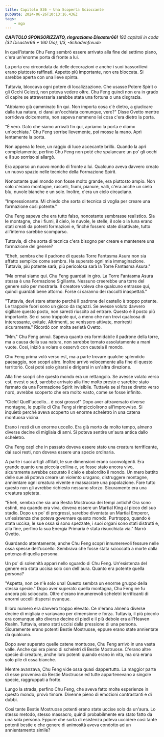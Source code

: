 ```yaml
---
title: Capitolo 836 – Una Scoperta Scioccante
pubDate: 2024-06-26T10:13:16.436Z
tags:
    - mga
---
```







<em><strong>CAPITOLO SPONSORIZZATO, ringraziamo Disaster66!</strong>
192 capitoli in coda (32 Disaster66 + 160 Dio), 1/3,
-Schadenfreude</em>


In quell'istante Chu Feng sembrò essere arrivato alla fine del settimo piano, c'era un'enorme porta di fronte a lui.


La porta era circondata da delle decorazioni e anche i suoi bassorilievi erano piuttosto raffinati. Aspetto più importante, non era bloccata. Si sarebbe aperta con una lieve spinta.


Tuttavia, bloccava ogni potere di localizzazione. Che usasse Potere Spirit o gli Occhi Celesti, non poteva vedere oltre. Chu Feng quindi non era in grado di capire se attraversarla sarebbe stata una fortuna o una disgrazia.


"Abbiamo già camminato fin qui. Non importa cosa c'è dietro, a giudicare dalla tua natura, ci darai un'occhiata comunque, vero?" Disse Ovetto mentre sorrideva dolcemente, non sapeva nemmeno lei cosa c'era dietro la porta.


"È vero. Dato che siamo arrivati fin qui, apriamo la porta e diamo un'occhiata." Chu Feng sorrise lievemente, poi mosse la mano. Aprì lentamente la porta.


Non appena lo fece, un raggio di luce accecante brillò. Quando la aprì completamente, perfino Chu Feng non poté che spalancare un po' gli occhi e il suo sorriso si allargò.


Era apparso un nuovo mondo di fronte a lui. Qualcuno aveva davvero creato un nuovo spazio nelle tecniche della Formazione Spirit.


Nonostante quel mondo non fosse molto grande, era piuttosto ampio. Non solo c'erano montagne, ruscelli, fiumi, pianure, valli, c'era anche un cielo blu, nuvole bianche e un sole. Inoltre, c'era un ciclo circadiano.


"Impressionante. Mi chiedo che sorta di tecnica ci voglia per creare una formazione così potente."


Chu Feng sapeva che era tutto falso, nonostante sembrasse realistico. Sia le montagne, che i fiumi, il cielo, le nuvole, le stelle, il sole o la luna erano stati creati da potenti formazioni e, finché fossero state disattivate, tutto all'interno sarebbe scomparso.


Tuttavia, di che sorta di tecnica c'era bisogno per creare e mantenere una formazione del genere?


"Eheh, sembra che il padrone di questa Torre Fantasma Asura non sia affatto semplice come sembra. Ha superato ogni mia immaginazione. Tuttavia, più potente sarà, più pericolosa sarà la Torre Fantasma Asura."


"Ma ormai siamo qui. Chu Feng guardati in giro. La Torre Fantasma Asura stessa è una Formazione Sigillante. Nessuno creerebbe una torre del genere solo per mostrarla. Il creatore voleva che qualcuno entrasse qui, quindi guardati bene attorno. Forse ci saranno dei raccolti inaspettati."


"Tuttavia, devi stare attento perché il padrone del castello è troppo potente. Le trappole fuori sono un gioco da ragazzi. Se avesse voluto davvero sigillare questo posto, non saresti riuscito ad entrare. Questo è il posto più importante. Se ci sono trappole qui, a meno che non trovi qualcosa di interessante, evitale. Altrimenti, se venissero attivate, moriresti sicuramente." Ricordò con molta serietà Ovetto.


"Mm." Chu Feng annuì. Sapeva quanto era formidabile il padrone della torre, ma a causa della sua natura, non sarebbe tornato assolutamente a mani vuote. Così, iniziò a volare e osservò con cautela il mondo.


Chu Feng prima volò verso est, ma a parte trovare qualche splendido paesaggio, non scoprì altro. Inoltre arrivò velocemente alla fine di questo territorio. Così poté solo girarsi e dirigersi in un'altra direzione.


Alla fine scoprì che questo mondo era un rettangolo. Se avesse volato verso est, ovest o sud, sarebbe arrivato alla fine molto presto e sarebbe stato fermato da una Formazione Spirit invisibile. Tuttavia se si fosse diretto verso nord, avrebbe scoperto che era molto vasto, come se fosse infinito.


"Cielo! Quell'uccello... è così grosso!" Dopo aver attraversato diverse montagne, le pupille di Chu Feng si rimpicciolirono all'improvviso. Si inquietò perché aveva scoperto un enorme scheletro in una catena montuosa vicina.


Erano i resti di un enorme uccello. Era già morto da molto tempo, almeno diverse decine di migliaia di anni. Si poteva sentire un'aura antica dallo scheletro.


Chu Feng capì che in passato doveva essere stato una creatura terrificante, dai suoi resti, non doveva essere una specie ordinaria.


A parte i suoi artigli affilati, le sue dimensioni erano sconvolgenti. Era grande quanto una piccola collina e, se fosse stato ancora vivo, sicuramente avrebbe oscurato il cielo e sbalordito il mondo. Un mero battito delle sue ali poteva creare un violento uragano, distruggere montagne, annientare ogni creatura vivente e massacrare una popolazione. Fare tutto questo non gli avrebbe richiesto nessuno sforzo. Sicuramente era una creatura spietata.


"Eheh, sembra che sia una Bestia Mostruosa dei tempi antichi! Ora sono estinti, ma quando era viva, doveva essere un Martial King al picco del suo stadio. Dopo un po' di progressi, sarebbe diventata un Martial Emperor, un'esistenza che poteva governare questo mondo. Purtroppo, quando è stata uccisa, le sue ossa si sono spezzate, i suoi organi sono stati distrutti e, alla fine, perfino la sua Energia Primaria è stata risucchiata via." Narrò Ovetto.


Guardando attentamente, anche Chu Feng scoprì innumerevoli fessure nelle ossa spesse dell'uccello. Sembrava che fosse stata scioccata a morte dalla potenza di quella persona.


Un po' di solennità apparì nello sguardo di Chu Feng. Un'esistenza del genere era stata uccisa solo con dell'aura. Quanto era potente quella persona?


"Aspetta, non ce n'è solo una! Questo sembra un enorme gruppo della stessa specie." Dopo aver superato quella montagna, Chu Feng ne fu ancora più scioccato. Oltre c'erano innumerevoli scheletri terrificanti di enormi uccelli dispersi ovunque.


Il loro numero era davvero troppo elevato. Ce n'erano almeno diverse decine di migliaia e variavano per dimensione e forza. Tuttavia, il più piccolo era comunque alto diverse decine di piedi e il più debole era all'Heaven Realm. Tuttavia, erano stati uccisi dalla pressione di una persona. Sicuramente erano potenti Bestie Mostruose, eppure erano state annientate da qualcuno.


Dopo aver superato quelle catene montuose, Chu Feng arrivò in una vasta valle. Anche qui era pieno di scheletri di Bestie Mostruose. C'erano altre specie di creature, anche loro potenti quando erano in vita, ma ora erano solo pile di ossa bianche.


Mentre avanzava, Chu Feng vide ossa quasi dappertutto. La maggior parte di esse proveniva da Bestie Mostruose ed tutte appartenevano a singole specie, raggruppati a frotte.


Lungo la strada, perfino Chu Feng, che aveva fatto molte esperienze in questo mondo, provò timore. Divenne pieno di emozioni contrastanti e di dubbi.


Così tante Bestie Mostruose potenti erano state uccise solo da un'aura. Lo stesso metodo, stesso massacro, quindi probabilmente era stato fatto da una sola persona. Eppure che sorta di esistenza poteva uccidere così tante potenti bestie e che genere di animosità aveva condotto ad un annientamento simile?
                                


                                



